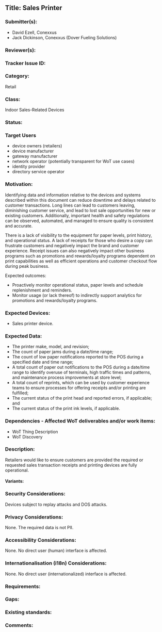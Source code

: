 ## Title: Sales Printer

### Submitter(s): 

- David Ezell, Conexxus
- Jack Dickinson, Conexxus (Dover Fueling Solutions)

### Reviewer(s):

### Tracker Issue ID:

### Category:

Retail

### Class: 

Indoor Sales-Related Devices

### Status: 

### Target Users
- device owners (retailers)
- device manufacturer
- gateway manufacturer
- network operator (potentially transparent for WoT use cases)
- identity provider
- directory service operator

### Motivation:

Identifying data and information relative to the devices and systems described within this document can reduce downtime and delays related to customer transactions.   Long lines can lead to customers leaving, diminishing customer service, and lead to lost sale opportunities for new or existing customers.  Additionally, important health and safety regulations can be observed, automated, and managed to ensure quality is consistent and accurate.

There is a lack of visibility to the equipment for paper levels, print history, and operational status.  A lack of receipts for those who desire a copy can frustrate customers and negatively impact the brand and customer experience.  Receipt issues can also negatively impact other business programs such as promotions and rewards/loyalty programs dependent on print capabilities as well as efficient operations and customer checkout flow during peak business.

Expected outcomes:
- Proactively monitor operational status, paper levels and schedule replenishment and reminders.
- Monitor usage (or lack thereof) to indirectly support analytics for promotions and rewards/loyalty programs.

### Expected Devices:

- Sales printer device.

### Expected Data:

- The printer make, model, and revision;
- The count of paper jams during a date/time range;
- The count of low paper notifications reported to the POS during a specified date and time range;
- A total count of paper out notifications to the POS during a date/time range to identify overuse of terminals, high traffic times and patterns, and maintenance process improvements at store level;
- A total count of reprints, which can be used by customer experience teams to ensure processes for offering receipts and/or printing are fulfilled;
- The current status of the print head and reported errors, if applicable; and
- The current status of the print ink levels, if applicable.

### Dependencies - Affected WoT deliverables and/or work items:

- WoT Thing Description
- WoT Discovery

### Description:

Retailers would like to ensure customers are provided the required or requested sales transaction receipts and printing devices are fully operational. 

#### Variants:

### Security Considerations:

Devices subject to replay attacks and DOS attacks.

### Privacy Considerations:

None. The required data is not PII.

### Accessibility Considerations:

None. No direct user (human) interface is affected.

### Internationalisation (i18n) Considerations:

None.  No direct user (internationalized) interface is affected.

### Requirements:

### Gaps:

### Existing standards:

### Comments:

